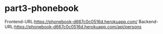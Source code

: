 # part3-phonebook
Frontend-URL:https://phonebook-d667c0c0516d.herokuapp.com/
Backend-URL:https://phonebook-d667c0c0516d.herokuapp.com/api/persons
